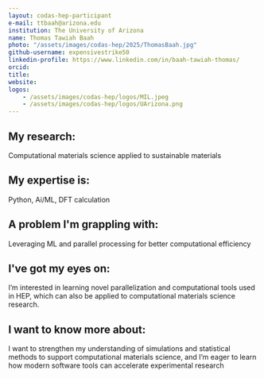 ```yaml
---
layout: codas-hep-participant
e-mail: ttbaah@arizona.edu
institution: The University of Arizona
name: Thomas Tawiah Baah
photo: "/assets/images/codas-hep/2025/ThomasBaah.jpg"
github-username: expensivestrike50
linkedin-profile: https://www.linkedin.com/in/baah-tawiah-thomas/
orcid:
title:
website:
logos:
    - /assets/images/codas-hep/logos/MIL.jpeg
    - /assets/images/codas-hep/logos/UArizona.png
---
```


## My research:
Computational materials science applied to sustainable materials

## My expertise is:
Python, Ai/ML, DFT calculation

## A problem I'm grappling with:
Leveraging ML and parallel processing for better computational efficiency

## I've got my eyes on:
I’m interested in learning novel parallelization and computational tools used in HEP, which can also be applied to computational materials science research.

## I want to know more about:
I want to strengthen my understanding of simulations and statistical methods to support computational materials science, and I’m eager to learn how modern software tools can accelerate experimental research
